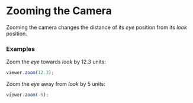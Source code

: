 # Zooming the Camera

Zooming the camera changes the distance of its _eye_ position from its _look_ position.

### Examples

Zoom the _eye_ towards _look_ by 12.3 units:

```javascript
viewer.zoom(12.3);
```

Zoom the _eye_ away from _look_ by 5 units:

```javascript
viewer.zoom(-5);
```



